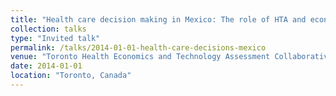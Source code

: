 ```yaml
---
title: "Health care decision making in Mexico: The role of HTA and economic evaluation"
collection: talks
type: "Invited talk"
permalink: /talks/2014-01-01-health-care-decisions-mexico
venue: "Toronto Health Economics and Technology Assessment Collaborative (THETA), THETA Rounds, University of Toronto"
date: 2014-01-01
location: "Toronto, Canada"
---
```

